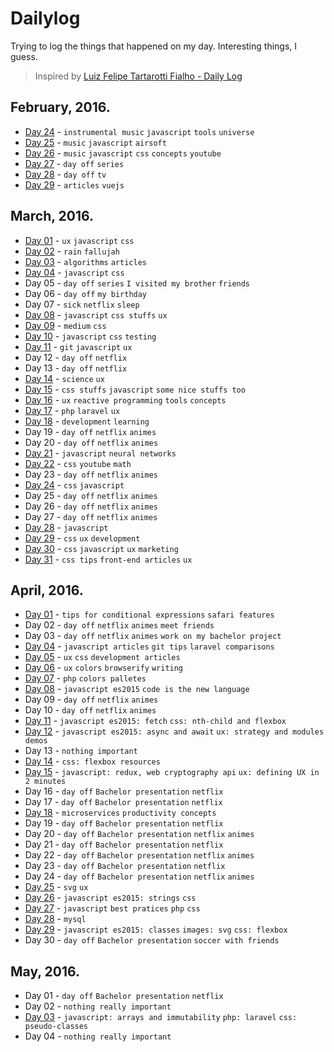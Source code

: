 # Dailylog

Trying to log the things that happened on my day. Interesting things, I guess.

> Inspired by [Luiz Felipe Tartarotti Fialho - Daily Log](https://github.com/LFeh/dailylog)

## February, 2016.

- [Day 24](logs/24-02-2016.md) - `instrumental music` `javascript` `tools` `universe`
- [Day 25](logs/25-02-2016.md) - `music` `javascript` `airsoft`
- [Day 26](logs/26-02-2016.md) - `music` `javascript` `css` `concepts` `youtube`
- [Day 27](logs/27-02-2016.md) - `day off` `series`
- [Day 28](logs/28-02-2016.md) - `day off` `tv`
- [Day 29](logs/29-02-2016.md) - `articles` `vuejs`

## March, 2016.

- [Day 01](logs/01-03-2016.md) - `ux` `javascript` `css`
- [Day 02](logs/02-03-2016.md) - `rain` `fallujah`
- [Day 03](logs/03-03-2016.md) - `algorithms` `articles`
- [Day 04](logs/04-03-2016.md) - `javascript` `css`
- Day 05 - `day off` `series` `I visited my brother` `friends`
- Day 06 - `day off` `my birthday`
- Day 07 - `sick` `netflix` `sleep`
- [Day 08](logs/08-03-2016.md) - `javascript` `css stuffs` `ux`
- [Day 09](logs/09-03-2016.md) - `medium` `css`
- [Day 10](logs/10-03-2016.md) - `javascript` `css` `testing`
- [Day 11](logs/11-03-2016.md) - `git` `javascript` `ux`
- Day 12 - `day off` `netflix`
- Day 13 - `day off` `netflix`
- [Day 14](logs/14-03-2016.md) - `science` `ux`
- [Day 15](logs/15-03-2016.md) - `css stuffs` `javascript` `some nice stuffs too`
- [Day 16](logs/16-03-2016.md) - `ux` `reactive programming` `tools` `concepts`
- [Day 17](logs/17-03-2016.md) - `php` `laravel` `ux`
- [Day 18](logs/18-03-2016.md) - `development` `learning`
- Day 19 - `day off` `netflix` `animes`
- Day 20 - `day off` `netflix` `animes`
- [Day 21](logs/21-03-2016.md) - `javascript` `neural networks`
- [Day 22](logs/22-03-2016.md) - `css` `youtube` `math`
- Day 23 - `day off` `netflix` `animes`
- [Day 24](logs/24-03-2016.md) - `css` `javascript`
- Day 25 - `day off` `netflix` `animes`
- Day 26 - `day off` `netflix` `animes`
- Day 27 - `day off` `netflix` `animes`
- [Day 28](logs/28-03-2016.md) - `javascript`
- [Day 29](logs/29-03-2016.md) - `css` `ux` `development`
- [Day 30](logs/30-03-2016.md) - `css` `javascript` `ux` `marketing`
- [Day 31](logs/31-03-2016.md) - `css tips` `front-end articles` `ux`

## April, 2016.

- [Day 01](logs/01-04-2016.md) - `tips for conditional expressions` `safari features`
- Day 02 - `day off` `netflix` `animes` `meet friends`
- Day 03 - `day off` `netflix` `animes` `work on my bachelor project`
- [Day 04](logs/04-04-2016.md) - `javascript articles` `git tips` `laravel comparisons`
- [Day 05](logs/05-04-2016.md) - `ux` `css` `development articles`
- [Day 06](logs/06-04-2016.md) - `ux` `colors` `browserify` `writing`
- [Day 07](logs/07-04-2016.md) - `php` `colors palletes`
- [Day 08](logs/08-04-2016.md) - `javascript es2015` `code is the new language`
- Day 09 - `day off` `netflix` `animes`
- Day 10 - `day off` `netflix` `animes`
- [Day 11](logs/11-04-2016.md) - `javascript es2015: fetch` `css: nth-child and flexbox`
- [Day 12](logs/12-04-2016.md) - `javascript es2015: async and await` `ux: strategy and modules demos`
- Day 13 - `nothing important`
- [Day 14](logs/14-04-2016.md) - `css: flexbox resources`
- [Day 15](logs/15-04-2016.md) - `javascript: redux, web cryptography api` `ux: defining UX in 2 minutes`
- Day 16 - `day off` `Bachelor presentation` `netflix`
- Day 17 - `day off` `Bachelor presentation` `netflix`
- [Day 18](logs/18-04-2016.md) - `microservices` `productivity concepts`
- Day 19 - `day off` `Bachelor presentation` `netflix`
- Day 20 - `day off` `Bachelor presentation` `netflix` `animes`
- Day 21 - `day off` `Bachelor presentation` `netflix`
- Day 22 - `day off` `Bachelor presentation` `netflix` `animes`
- Day 23 - `day off` `Bachelor presentation` `netflix`
- Day 24 - `day off` `Bachelor presentation` `netflix` `animes`
- [Day 25](logs/25-04-2016.md) - `svg` `ux`
- [Day 26](logs/26-04-2016.md) - `javascript es2015: strings` `css`
- [Day 27](logs/27-04-2016.md) - `javascript` `best pratices` `php` `css`
- [Day 28](logs/28-04-2016.md) - `mysql`
- [Day 29](logs/29-04-2016.md) - `javascript es2015: classes` `images: svg` `css: flexbox`
- Day 30 - `day off` `Bachelor presentation` `soccer with friends`

## May, 2016.

- Day 01 - `day off` `Bachelor presentation` `netflix`
- Day 02 - `nothing really important`
- [Day 03](logs/03-05-2016.md) - `javascript: arrays and immutability` `php: laravel` `css: pseudo-classes`
- Day 04 - `nothing really important`

